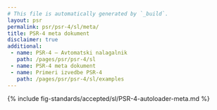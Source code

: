 ```yaml
---
# This file is automatically generated by `_build`.
layout: psr
permalink: psr/psr-4/sl/meta/
title: PSR-4 meta dokument
disclaimer: true
additional:
 - name: PSR-4 — Avtomatski nalagalnik
   path: /pages/psr/psr-4/sl
 - name: PSR-4 meta dokument
 - name: Primeri izvedbe PSR-4
   path: /pages/psr/psr-4/sl/examples
---
```

{% include fig-standards/accepted/sl/PSR-4-autoloader-meta.md %}
